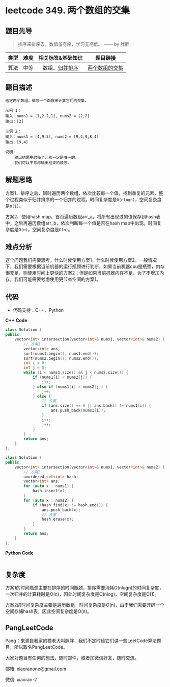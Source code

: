 # leetcode 349. 两个数组的交集
## 题目先导

> 排序来排序去，数值虽有序，学习无高低。 —— by 胖胖

| 类型 | 难度 | 相关标签&基础知识 | 题目链接 |
| :------: | :--------: | :---: | :------: | 
| 算法 | 中等 | 数组、[归并排序](#) | [两个数组的交集](https://leetcode-cn.com/problems/intersection-of-two-arrays/) | 

## 题目描述

```
给定两个数组，编写一个函数来计算它们的交集。

示例 1：
输入：nums1 = [1,2,2,1], nums2 = [2,2]
输出：[2]

示例 2：
输入：nums1 = [4,9,5], nums2 = [9,4,9,8,4]
输出：[9,4]

说明：
    输出结果中的每个元素一定是唯一的。
    我们可以不考虑输出结果的顺序。

```

## 解题思路
方案1、排序之后，同时遍历两个数组，依次比较每一个值，找到重复的元素，整个过程类似于归并排序的一个归并的过程。时间复杂度是`O(nlogn)`，空间复杂度是`O(1)`。

方案2、使用hash map。首页遍历数组arr_a，将所有出现过的值保存到hash表中，之后再遍历数组arr_b，依次判断每一个值是否在hash map中出现。时间复杂度是`O(n)`，空间复杂度是`O(n)`。

## 难点分析
这个问题我们需要思考，什么时候使用方案1，什么时候使用方案2。一般情况下，我们需要根据当前机器的运行瓶颈进行判断，如果当前机器cpu是瓶颈，内存很充足，则使用时间上更快的方案2；但是如果当前机器内存不足，为了不增加内存，我们可能需要考虑使用更节省空间的方案1。


## 代码
- 代码支持：C++、Python

**C++ Code**
```C++
class Solution {
public:
    vector<int> intersection(vector<int>& nums1, vector<int>& nums2) {
        // 方案1
        vector<int> ans;
        sort(nums1.begin(), nums1.end());
        sort(nums2.begin(), nums2.end());
        int i = 0;
        int j = 0;
        while (i < nums1.size() && j < nums2.size()) {
            if (nums1[i] < nums2[j]) {
                i++;
            } else if (nums1[i] > nums2[j]) {
                j++;
            } else {
                // 去重
                if (ans.size() == 0 || ans.back() != nums1[i]) {
                    ans.push_back(nums1[i]);
                }
                i++;
                j++;
            }
        }
        return ans;
    }
};

class Solution {
public:
    vector<int> intersection(vector<int>& nums1, vector<int>& nums2) {
        // 方案2
        unordered_set<int> hash;
        vector<int> ans;
        for (auto x : nums1) {
            hash.insert(x);
        }
        for (auto x : nums2) {
            if (hash.find(x) != hash.end()) {
                ans.push_back(x);
                // 去重
                hash.erase(x);
            }
        }
        return ans;
    }
};
```

**Python Code**
```Python

```

## 复杂度
方案1的时间瓶颈主要在排序的时间瓶颈，排序需要消耗O(nlogn)的时间复杂度，一次归并的计算耗时是O(n)，因此时间复杂度是O(nlog)，空间复杂度是O(1)。

方案2的时间复杂度主要是遍历数组，时间复杂度是O(n)，由于我们需要开辟一个空间存储hash表，因此空间复杂度是O(n)。

## PangLeetCode

Pang：来源自我家的猫老大叫胖胖，我们不定时给它们讲一些LeetCode算法题目，所以取名PangLeetCode。

大家对题目有任何的想法，随时邮件，或者加微信好友，随时交流。

邮箱: xiaoranone@gmail.com

微信: xiaoran-2 